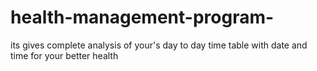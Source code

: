 # health-management-program-
its gives complete analysis of your's day to day time table with date and time for your better health 
